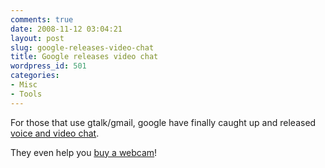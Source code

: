 ```yaml
---
comments: true
date: 2008-11-12 03:04:21
layout: post
slug: google-releases-video-chat
title: Google releases video chat
wordpress_id: 501
categories:
- Misc
- Tools
---
```


For those that use gtalk/gmail, google have finally caught up and released [voice and video chat](http://mail.google.com/videochat).

They even help you [buy a webcam](http://www.google.com/mail/help/videochat/learnmore.html)!
